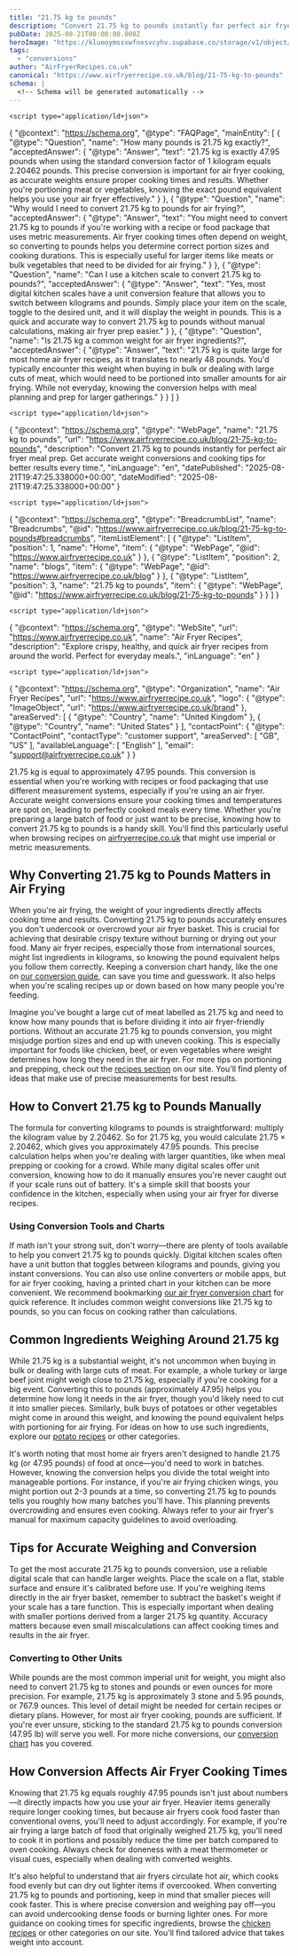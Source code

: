 ```yaml
---
title: "21.75 kg to pounds"
description: "Convert 21.75 kg to pounds instantly for perfect air fryer meal prep. Get accurate weight conversions and cooking tips for better results every time."
pubDate: 2025-08-21T00:00:00.000Z
heroImage: "https://klueoymssxwfnxsvcyhv.supabase.co/storage/v1/object/public/Shmucket/21-75-kg-to-pounds.webp"
tags:
  - "conversions"
author: "AirFryerRecipes.co.uk"
canonical: "https://www.airfryerrecipe.co.uk/blog/21-75-kg-to-pounds"
schema: |
  <!-- Schema will be generated automatically -->
---
```

<script type="application/ld+json">
{
    "@context": "https://schema.org",
    "@type": "BlogPosting",
    "url": "https://www.airfryerrecipe.co.uk/blog/21-75-kg-to-pounds",
    "mainEntityOfPage": {
        "@type": "WebPage",
        "@id": "https://www.airfryerrecipe.co.uk/blog/21-75-kg-to-pounds"
    },
    "headline": "Quick 21.75 kg to Pounds Conversion for Air Fryer Cooking",
    "description": "Convert 21.75 kg to pounds instantly for perfect air fryer meal prep. Get accurate weight conversions and cooking tips for better results every time.",
    "author": {
        "@type": "Person",
        "name": "AirFryerRecipes.co.uk",
        "url": "https://www.airfryerrecipe.co.uk/about",
        "image": {
            "@type": "ImageObject",
            "url": "https://klueoymssxwfnxsvcyhv.supabase.co/storage/v1/object/public/Shmucket/Me.jpg"
        }
    },
    "publisher": {
        "@type": "Organization",
        "name": "Air Fryer Recipe",
        "logo": {
            "@type": "ImageObject",
            "url": "https://cdn.prod.website-files.com/68224a465dfe9a7ab4f57570/6844191451a8b2f1e37e63cc_Untitled%20design%20-%202025-06-05T205644.948%20(1).png"
        }
    },
    "datePublished": "2025-08-21T19:47:25.338Z",
    "dateModified": "2025-08-21T19:47:25.338Z",
    "image": {
        "@type": "ImageObject",
        "url": "https://klueoymssxwfnxsvcyhv.supabase.co/storage/v1/object/public/Shmucket/21-75-kg-to-pounds.webp"
    },
    "about": {
        "@type": "Thing",
        "name": "Conversions"
    },
    "articleSection": "Conversions",
    "inLanguage": "en-GB"
}
</script>

    <script type="application/ld+json">
{
    "@context": "https://schema.org",
    "@type": "FAQPage",
    "mainEntity": [
        {
            "@type": "Question",
            "name": "How many pounds is 21.75 kg exactly?",
            "acceptedAnswer": {
                "@type": "Answer",
                "text": "21.75 kg is exactly 47.95 pounds when using the standard conversion factor of 1 kilogram equals 2.20462 pounds. This precise conversion is important for air fryer cooking, as accurate weights ensure proper cooking times and results. Whether you're portioning meat or vegetables, knowing the exact pound equivalent helps you use your air fryer effectively."
            }
        },
        {
            "@type": "Question",
            "name": "Why would I need to convert 21.75 kg to pounds for air frying?",
            "acceptedAnswer": {
                "@type": "Answer",
                "text": "You might need to convert 21.75 kg to pounds if you're working with a recipe or food package that uses metric measurements. Air fryer cooking times often depend on weight, so converting to pounds helps you determine correct portion sizes and cooking durations. This is especially useful for larger items like meats or bulk vegetables that need to be divided for air frying."
            }
        },
        {
            "@type": "Question",
            "name": "Can I use a kitchen scale to convert 21.75 kg to pounds?",
            "acceptedAnswer": {
                "@type": "Answer",
                "text": "Yes, most digital kitchen scales have a unit conversion feature that allows you to switch between kilograms and pounds. Simply place your item on the scale, toggle to the desired unit, and it will display the weight in pounds. This is a quick and accurate way to convert 21.75 kg to pounds without manual calculations, making air fryer prep easier."
            }
        },
        {
            "@type": "Question",
            "name": "Is 21.75 kg a common weight for air fryer ingredients?",
            "acceptedAnswer": {
                "@type": "Answer",
                "text": "21.75 kg is quite large for most home air fryer recipes, as it translates to nearly 48 pounds. You'd typically encounter this weight when buying in bulk or dealing with large cuts of meat, which would need to be portioned into smaller amounts for air frying. While not everyday, knowing the conversion helps with meal planning and prep for larger gatherings."
            }
        }
    ]
}
</script>

    <script type="application/ld+json">
{
    "@context": "https://schema.org",
    "@type": "WebPage",
    "name": "21.75 kg to pounds",
    "url": "https://www.airfryerrecipe.co.uk/blog/21-75-kg-to-pounds",
    "description": "Convert 21.75 kg to pounds instantly for perfect air fryer meal prep. Get accurate weight conversions and cooking tips for better results every time.",
    "inLanguage": "en",
    "datePublished": "2025-08-21T19:47:25.338000+00:00",
    "dateModified": "2025-08-21T19:47:25.338000+00:00"
}
</script>

    <script type="application/ld+json">
{
    "@context": "https://schema.org",
    "@type": "BreadcrumbList",
    "name": "Breadcrumbs",
    "@id": "https://www.airfryerrecipe.co.uk/blog/21-75-kg-to-pounds#breadcrumbs",
    "itemListElement": [
        {
            "@type": "ListItem",
            "position": 1,
            "name": "Home",
            "item": {
                "@type": "WebPage",
                "@id": "https://www.airfryerrecipe.co.uk"
            }
        },
        {
            "@type": "ListItem",
            "position": 2,
            "name": "blogs",
            "item": {
                "@type": "WebPage",
                "@id": "https://www.airfryerrecipe.co.uk/blog"
            }
        },
        {
            "@type": "ListItem",
            "position": 3,
            "name": "21.75 kg to pounds",
            "item": {
                "@type": "WebPage",
                "@id": "https://www.airfryerrecipe.co.uk/blog/21-75-kg-to-pounds"
            }
        }
    ]
}
</script>

    <script type="application/ld+json">
{
    "@context": "https://schema.org",
    "@type": "WebSite",
    "url": "https://www.airfryerrecipe.co.uk",
    "name": "Air Fryer Recipes",
    "description": "Explore crispy, healthy, and quick air fryer recipes from around the world. Perfect for everyday meals.",
    "inLanguage": "en"
}
</script>

    <script type="application/ld+json">
{
    "@context": "https://schema.org",
    "@type": "Organization",
    "name": "Air Fryer Recipes",
    "url": "https://www.airfryerrecipe.co.uk",
    "logo": {
        "@type": "ImageObject",
        "url": "https://www.airfryerrecipe.co.uk/brand"
    },
    "areaServed": [
        {
            "@type": "Country",
            "name": "United Kingdom"
        },
        {
            "@type": "Country",
            "name": "United States"
        }
    ],
    "contactPoint": {
        "@type": "ContactPoint",
        "contactType": "customer support",
        "areaServed": [
            "GB",
            "US"
        ],
        "availableLanguage": [
            "English"
        ],
        "email": "support@airfryerrecipe.co.uk"
    }
}
</script>

<p>21.75 kg is equal to approximately 47.95 pounds. This conversion is essential when you're working with recipes or food packaging that use different measurement systems, especially if you're using an air fryer. Accurate weight conversions ensure your cooking times and temperatures are spot on, leading to perfectly cooked meals every time. Whether you're preparing a large batch of food or just want to be precise, knowing how to convert 21.75 kg to pounds is a handy skill. You'll find this particularly useful when browsing recipes on <a href=https://www.airfryerrecipe.co.uk/>airfryerrecipe.co.uk</a> that might use imperial or metric measurements.</p>

<h2>Why Converting 21.75 kg to Pounds Matters in Air Frying</h2>
<p>When you're air frying, the weight of your ingredients directly affects cooking time and results. Converting 21.75 kg to pounds accurately ensures you don't undercook or overcrowd your air fryer basket. This is crucial for achieving that desirable crispy texture without burning or drying out your food. Many air fryer recipes, especially those from international sources, might list ingredients in kilograms, so knowing the pound equivalent helps you follow them correctly. Keeping a conversion chart handy, like the one on <a href=https://www.airfryerrecipe.co.uk/air-fryer-conversion-chart>our conversion guide</a>, can save you time and guesswork. It also helps when you're scaling recipes up or down based on how many people you're feeding.</p>

<p>Imagine you've bought a large cut of meat labelled as 21.75 kg and need to know how many pounds that is before dividing it into air fryer-friendly portions. Without an accurate 21.75 kg to pounds conversion, you might misjudge portion sizes and end up with uneven cooking. This is especially important for foods like chicken, beef, or even vegetables where weight determines how long they need in the air fryer. For more tips on portioning and prepping, check out the <a href=https://www.airfryerrecipe.co.uk/recipes>recipes section</a> on our site. You'll find plenty of ideas that make use of precise measurements for best results.</p>

<h2>How to Convert 21.75 kg to Pounds Manually</h2>
<p>The formula for converting kilograms to pounds is straightforward: multiply the kilogram value by 2.20462. So for 21.75 kg, you would calculate 21.75 × 2.20462, which gives you approximately 47.95 pounds. This precise calculation helps when you're dealing with larger quantities, like when meal prepping or cooking for a crowd. While many digital scales offer unit conversion, knowing how to do it manually ensures you're never caught out if your scale runs out of battery. It's a simple skill that boosts your confidence in the kitchen, especially when using your air fryer for diverse recipes.</p>

<h3>Using Conversion Tools and Charts</h3>
<p>If math isn't your strong suit, don't worry—there are plenty of tools available to help you convert 21.75 kg to pounds quickly. Digital kitchen scales often have a unit button that toggles between kilograms and pounds, giving you instant conversions. You can also use online converters or mobile apps, but for air fryer cooking, having a printed chart in your kitchen can be more convenient. We recommend bookmarking <a href=https://www.airfryerrecipe.co.uk/air-fryer-conversion-chart>our air fryer conversion chart</a> for quick reference. It includes common weight conversions like 21.75 kg to pounds, so you can focus on cooking rather than calculations.</p>

<h2>Common Ingredients Weighing Around 21.75 kg</h2>
<p>While 21.75 kg is a substantial weight, it's not uncommon when buying in bulk or dealing with large cuts of meat. For example, a whole turkey or large beef joint might weigh close to 21.75 kg, especially if you're cooking for a big event. Converting this to pounds (approximately 47.95) helps you determine how long it needs in the air fryer, though you'd likely need to cut it into smaller pieces. Similarly, bulk buys of potatoes or other vegetables might come in around this weight, and knowing the pound equivalent helps with portioning for air frying. For ideas on how to use such ingredients, explore our <a href=https://www.airfryerrecipe.co.uk/recipe-category/potatoes>potato recipes</a> or other categories.</p>

<p>It's worth noting that most home air fryers aren't designed to handle 21.75 kg (or 47.95 pounds) of food at once—you'd need to work in batches. However, knowing the conversion helps you divide the total weight into manageable portions. For instance, if you're air frying chicken wings, you might portion out 2-3 pounds at a time, so converting 21.75 kg to pounds tells you roughly how many batches you'll have. This planning prevents overcrowding and ensures even cooking. Always refer to your air fryer's manual for maximum capacity guidelines to avoid overloading.</p>

<h2>Tips for Accurate Weighing and Conversion</h2>
<p>To get the most accurate 21.75 kg to pounds conversion, use a reliable digital scale that can handle larger weights. Place the scale on a flat, stable surface and ensure it's calibrated before use. If you're weighing items directly in the air fryer basket, remember to subtract the basket's weight if your scale has a tare function. This is especially important when dealing with smaller portions derived from a larger 21.75 kg quantity. Accuracy matters because even small miscalculations can affect cooking times and results in the air fryer.</p>

<h3>Converting to Other Units</h3>
<p>While pounds are the most common imperial unit for weight, you might also need to convert 21.75 kg to stones and pounds or even ounces for more precision. For example, 21.75 kg is approximately 3 stone and 5.95 pounds, or 767.9 ounces. This level of detail might be needed for certain recipes or dietary plans. However, for most air fryer cooking, pounds are sufficient. If you're ever unsure, sticking to the standard 21.75 kg to pounds conversion (47.95 lb) will serve you well. For more niche conversions, our <a href=https://www.airfryerrecipe.co.uk/air-fryer-conversion-chart>conversion chart</a> has you covered.</p>

<h2>How Conversion Affects Air Fryer Cooking Times</h2>
<p>Knowing that 21.75 kg equals roughly 47.95 pounds isn't just about numbers—it directly impacts how you use your air fryer. Heavier items generally require longer cooking times, but because air fryers cook food faster than conventional ovens, you'll need to adjust accordingly. For example, if you're air frying a large batch of food that originally weighed 21.75 kg, you'll need to cook it in portions and possibly reduce the time per batch compared to oven cooking. Always check for doneness with a meat thermometer or visual cues, especially when dealing with converted weights.</p>

<p>It's also helpful to understand that air fryers circulate hot air, which cooks food evenly but can dry out lighter items if overcooked. When converting 21.75 kg to pounds and portioning, keep in mind that smaller pieces will cook faster. This is where precise conversion and weighing pay off—you can avoid undercooking dense foods or burning lighter ones. For more guidance on cooking times for specific ingredients, browse the <a href=https://www.airfryerrecipe.co.uk/recipe-category/chicken>chicken recipes</a> or other categories on our site. You'll find tailored advice that takes weight into account.</p>
